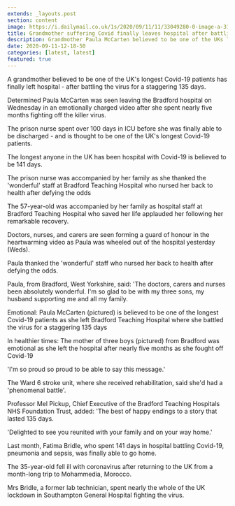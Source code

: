 ```yaml
---
extends: _layouts.post
section: content
image: https://i.dailymail.co.uk/1s/2020/09/11/11/33049280-0-image-a-31_1599818668752.jpg 
title: Grandmother suffering Covid finally leaves hospital after battling infection for 135 DAYS  
description: Grandmother Paula McCarten believed to be one of the UKs longest Covid-19 patients has finally left Bradford Teaching Hospital, after battling the virus for a staggering 135 days. 
date: 2020-09-11-12-18-50 
categories: [latest, latest] 
featured: true 
--- 
```

A grandmother believed to be one of the UK's longest Covid-19 patients has finally left hospital - after battling the virus for a staggering 135 days.

Determined Paula McCarten was seen leaving the Bradford hospital on Wednesday in an emotionally charged video after she spent nearly five months fighting off the killer virus.

The prison nurse spent over 100 days in ICU before she was finally able to be discharged - and is thought to be one of the UK's longest Covid-19 patients.

The longest anyone in the UK has been hospital with Covid-19 is believed to be 141 days.

The prison nurse was accompanied by her family as she thanked the 'wonderful' staff at Bradford Teaching Hospital who nursed her back to health after defying the odds

The 57-year-old was accompanied by her family as hospital staff at Bradford Teaching Hospital who saved her life applauded her following her remarkable recovery.

Doctors, nurses, and carers are seen forming a guard of honour in the heartwarming video as Paula was wheeled out of the hospital yesterday (Weds).

Paula thanked the 'wonderful' staff who nursed her back to health after defying the odds.

Paula, from Bradford, West Yorkshire, said: 'The doctors, carers and nurses been absolutely wonderful. I'm so glad to be with my three sons, my husband supporting me and all my family.

Emotional: Paula McCarten (pictured) is believed to be one of the longest Covid-19 patients as she left Bradford Teaching Hospital where she battled the virus for a staggering 135 days

In healthier times: The mother of three boys (pictured) from Bradford was emotional as she left the hospital after nearly five months as she fought off Covid-19

'I'm so proud so proud to be able to say this message.' 

The Ward 6 stroke unit, where she received rehabilitation, said she'd had a 'phenomenal battle'.

Professor Mel Pickup, Chief Executive of the Bradford Teaching Hospitals NHS Foundation Trust, added: 'The best of happy endings to a story that lasted 135 days. 

'Delighted to see you reunited with your family and on your way home.' 

Last month, Fatima Bridle, who spent 141 days in hospital battling Covid-19, pneumonia and sepsis, was finally able to go home.

The 35-year-old fell ill with coronavirus after returning to the UK from a month-long trip to Mohammedia, Morocco.

Mrs Bridle, a former lab technician, spent nearly the whole of the UK lockdown in Southampton General Hospital fighting the virus.  

